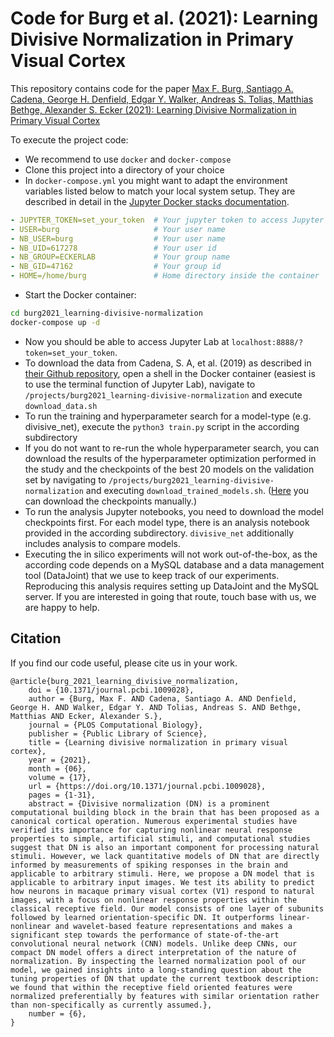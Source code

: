 # Code for Burg et al. (2021): Learning Divisive Normalization in Primary Visual Cortex

This repository contains code for the paper [Max F. Burg, Santiago A. Cadena, George H. Denfield, Edgar Y. Walker, Andreas S. Tolias, Matthias Bethge, Alexander S. Ecker (2021): Learning Divisive Normalization in Primary Visual Cortex](https://doi.org/10.1371/journal.pcbi.1009028)

To execute the project code:

- We recommend to use `docker` and `docker-compose`
- Clone this project into a directory of your choice
- In `docker-compose.yml` you might want to adapt the environment variables listed below to match your local system setup. They are described in detail in the [Jupyter Docker stacks documentation](https://jupyter-docker-stacks.readthedocs.io/en/latest/using/common.html#docker-options).

```yml
- JUPYTER_TOKEN=set_your_token  # Your jupyter token to access Jupyter lab
- USER=burg                     # Your user name
- NB_USER=burg                  # Your user name
- NB_UID=617278                 # Your user id
- NB_GROUP=ECKERLAB             # Your group name
- NB_GID=47162                  # Your group id
- HOME=/home/burg               # Home directory inside the container
```

- Start the Docker container:

```bash
cd burg2021_learning-divisive-normalization
docker-compose up -d
```

- Now you should be able to access Jupyter Lab at `localhost:8888/?token=set_your_token`.
- To download the data from Cadena, S. A, et al. (2019) as described in [their Github repository](https://github.com/sacadena/Cadena2019PlosCB), open a shell in the Docker container (easiest is to use the terminal function of Jupyter Lab), navigate to `/projects/burg2021_learning-divisive-normalization` and execute `download_data.sh`
- To run the training and hyperparameter search for a model-type (e.g. divisive_net), execute the `python3 train.py` script in the according subdirectory
- If you do not want to re-run the whole hyperparameter search, you can download the results of the hyperparameter optimization performed in the study and the checkpoints of the best 20 models on the validation set by navigating to `/projects/burg2021_learning-divisive-normalization` and executing `download_trained_models.sh`. ([Here](https://doi.org/10.25625/0JCXYO) you can download the checkpoints manually.)
- To run the analysis Jupyter notebooks, you need to download the model checkpoints first. For each model type, there is an analysis notebook provided in the according subdirectory. `divisive_net` additionally includes analysis to compare models.
- Executing the in silico experiments will not work out-of-the-box, as the according code depends on a MySQL database and a data management tool (DataJoint) that we use to keep track of our experiments. Reproducing this analysis requires setting up DataJoint and the MySQL server. If you are interested in going that route, touch base with us, we are happy to help.


## Citation

If you find our code useful, please cite us in your work.

```
@article{burg_2021_learning_divisive_normalization,
    doi = {10.1371/journal.pcbi.1009028},
    author = {Burg, Max F. AND Cadena, Santiago A. AND Denfield, George H. AND Walker, Edgar Y. AND Tolias, Andreas S. AND Bethge, Matthias AND Ecker, Alexander S.},
    journal = {PLOS Computational Biology},
    publisher = {Public Library of Science},
    title = {Learning divisive normalization in primary visual cortex},
    year = {2021},
    month = {06},
    volume = {17},
    url = {https://doi.org/10.1371/journal.pcbi.1009028},
    pages = {1-31},
    abstract = {Divisive normalization (DN) is a prominent computational building block in the brain that has been proposed as a canonical cortical operation. Numerous experimental studies have verified its importance for capturing nonlinear neural response properties to simple, artificial stimuli, and computational studies suggest that DN is also an important component for processing natural stimuli. However, we lack quantitative models of DN that are directly informed by measurements of spiking responses in the brain and applicable to arbitrary stimuli. Here, we propose a DN model that is applicable to arbitrary input images. We test its ability to predict how neurons in macaque primary visual cortex (V1) respond to natural images, with a focus on nonlinear response properties within the classical receptive field. Our model consists of one layer of subunits followed by learned orientation-specific DN. It outperforms linear-nonlinear and wavelet-based feature representations and makes a significant step towards the performance of state-of-the-art convolutional neural network (CNN) models. Unlike deep CNNs, our compact DN model offers a direct interpretation of the nature of normalization. By inspecting the learned normalization pool of our model, we gained insights into a long-standing question about the tuning properties of DN that update the current textbook description: we found that within the receptive field oriented features were normalized preferentially by features with similar orientation rather than non-specifically as currently assumed.},
    number = {6},
}
```
